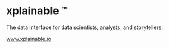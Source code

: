 # xplainable :tm:
The data interface for data scientists, analysts, and storytellers.

www.xplainable.io
